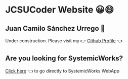 # JCSUCoder Website 😀😄
## Juan Camilo Sánchez Urrego 🤵

Under construction. Please visit my 👉 [Github Profile](https://github.com/JCSUCoder) 👈

## Are you looking for SystemicWorks?
[Click here](https://jcsucoder.github.io/SystemicWorks/) 👈 to go directly to SystemicWorks WebApp
